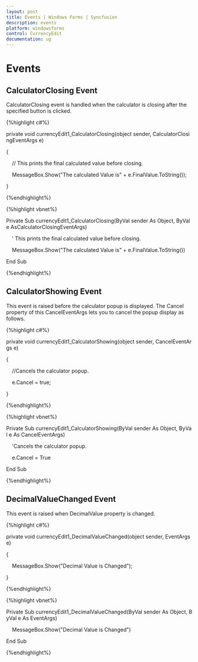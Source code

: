 ```yaml
---
layout: post
title: Events | Windows Forms | Syncfusion
description: events
platform: windowsforms
control: CurrencyEdit
documentation: ug
---
```


# Events

## CalculatorClosing Event

CalculatorClosing event is handled when the calculator is closing after the specified button is clicked.

{%highlight c#%}



private void currencyEdit1_CalculatorClosing(object sender, CalculatorClosingEventArgs e)

{

    // This prints the final calculated value before closing.

    MessageBox.Show("The calculated Value is" + e.FinalValue.ToString());

}

{%endhighlight%}

{%highlight vbnet%}

Private Sub currencyEdit1_CalculatorClosing(ByVal sender As Object, ByVal e AsCalculatorClosingEventArgs)

    ' This prints the final calculated value before closing.

    MessageBox.Show("The calculated Value is" + e.FinalValue.ToString())

End Sub

{%endhighlight%}


## CalculatorShowing Event

This event is raised before the calculator popup is displayed. The Cancel property of this CancelEventArgs lets  you to cancel the popup display as follows.

{%highlight c#%}



private void currencyEdit1_CalculatorShowing(object sender, CancelEventArgs e)

{

    //Cancels the calculator popup.

    e.Cancel = true;

}

{%endhighlight%}

{%highlight vbnet%}



Private Sub currencyEdit1_CalculatorShowing(ByVal sender As Object, ByVal e As CancelEventArgs)

    'Cancels the calculator popup.

    e.Cancel = True

End Sub

{%endhighlight%}

## DecimalValueChanged Event

This event is raised when DecimalValue property is changed.



{%highlight c#%}

private void currencyEdit1_DecimalValueChanged(object sender, EventArgs e)

{

    MessageBox.Show("Decimal Value is Changed");

}

{%endhighlight%}

{%highlight vbnet%}


Private Sub currencyEdit1_DecimalValueChanged(ByVal sender As Object, ByVal e As EventArgs)

    MessageBox.Show("Decimal Value is Changed")

End Sub

{%endhighlight%}